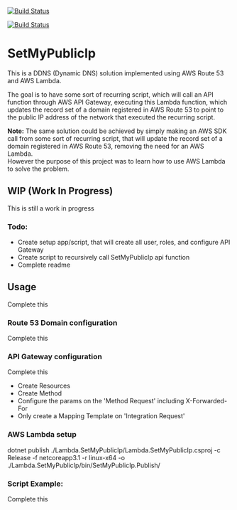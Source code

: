 [![Build Status](https://dev.azure.com/marcelrienks/SetMyPublicIp/_apis/build/status/marcelrienks.Lambda.SetMyPublicIp?branchName=master)](https://dev.azure.com/marcelrienks/SetMyPublicIp/_build/latest?definitionId=15&branchName=master)

[![Build Status](https://github.com/marcelrienks/Lambda.SetMyPublicIp/workflows/dotnet-core/badge.svg)](https://github.com/marcelrienks/Lambda.SetMyPublicIp/actions?query=workflow%3Adotnet-core)

# SetMyPublicIp
This is a DDNS (Dynamic DNS) solution implemented using AWS Route 53 and AWS Lambda.

The goal is to have some sort of recurring script, which will call an API function through AWS API Gateway, executing this Lambda function, which updates the record set of a domain registered in AWS Route 53 to point to the public IP address of the network that executed the recurring script.

**Note:** The same solution could be achieved by simply making an AWS SDK call from some sort of recurring script, that will update the record set of a domain registered in AWS Route 53, removing the need for an AWS Lambda.  
However the purpose of this project was to learn how to use AWS Lambda to solve the problem.

## WIP (Work In Progress)
This is still a work in progress
### Todo:
* Create setup app/script, that will create all user, roles, and configure API Gateway
* Create script to recursively call SetMyPublicIp api function
* Complete readme

## Usage
Complete this
### Route 53 Domain configuration
Complete this
### API Gateway configuration
Complete this
* Create Resources
* Create Method
* Configure the params on the 'Method Request' including X-Forwarded-For
* Only create a Mapping Template on 'Integration Request'
### AWS Lambda setup
dotnet publish ./Lambda.SetMyPublicIp/Lambda.SetMyPublicIp.csproj -c Release -f netcoreapp3.1 -r linux-x64 -o ./Lambda.SetMyPublicIp/bin/SetMyPublicIp.Publish/
### Script Example:
Complete this
